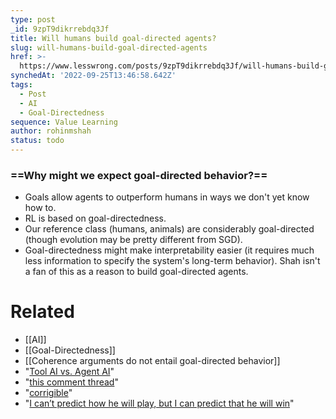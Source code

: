 ```yaml
---
type: post
_id: 9zpT9dikrrebdq3Jf
title: Will humans build goal-directed agents?
slug: will-humans-build-goal-directed-agents
href: >-
  https://www.lesswrong.com/posts/9zpT9dikrrebdq3Jf/will-humans-build-goal-directed-agents
synchedAt: '2022-09-25T13:46:58.642Z'
tags:
  - Post
  - AI
  - Goal-Directedness
sequence: Value Learning
author: rohinmshah
status: todo
---
```



### ==Why might we expect goal-directed behavior?==
- Goals allow agents to outperform humans in ways we don't yet know how to. 
- RL is based on goal-directedness.
- Our reference class (humans, animals) are considerably goal-directed (though evolution may be pretty different from SGD).
- Goal-directedness might make interpretability easier (it requires much less information to specify the system's long-term behavior). Shah isn't a fan of this as a reason to build goal-directed agents.

# Related

- [[AI]]
- [[Goal-Directedness]]
- [[Coherence arguments do not entail goal-directed behavior]]
- "[Tool AI vs. Agent AI](http://www.gwern.net/Tool-AI)"
- "[this comment thread](https://www.alignmentforum.org/posts/9zpT9dikrrebdq3Jf/will-humans-build-goal-directed-agents#mjYjBiq4mQosy6Wwt)"
- "[corrigible](https://www.alignmentforum.org/posts/fkLYhTQteAu5SinAc/corrigibility)"
- "[I can’t predict how he will play, but I can predict that he will win](https://www.lesswrong.com/posts/rEDpaTTEzhPLz4fHh/expected-creative-surprises)"